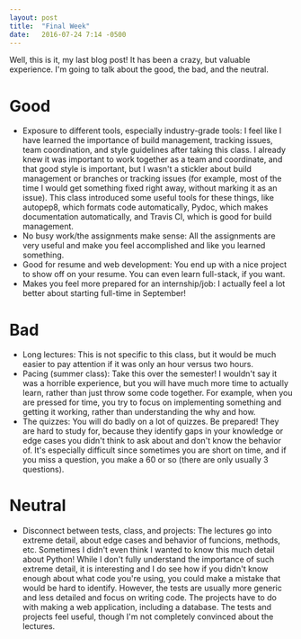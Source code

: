 ```yaml
---
layout: post
title:  "Final Week"
date:   2016-07-24 7:14 -0500
---
```


Well, this is it, my last blog post! It has been a crazy, but valuable experience. I'm going to talk about the good, the bad, and the neutral.

# Good
* Exposure to different tools, especially industry-grade tools: I feel like I have learned the importance of build management, tracking issues, team coordination, and style guidelines after taking this class. I already knew it was important to work together as a team and coordinate, and that good style is important, but I wasn't a stickler about build management or branches or tracking issues (for example, most of the time I would get something fixed right away, without marking it as an issue). This class introduced some useful tools for these things, like autopep8, which formats code automatically, Pydoc, which makes documentation automatically, and Travis CI, which is good for build management.
* No busy work/the assignments make sense: All the assignments are very useful and make you feel accomplished and like you learned something.
* Good for resume and web development: You end up with a nice project to show off on your resume. You can even learn full-stack, if you want.
* Makes you feel more prepared for an internship/job: I actually feel a lot better about starting full-time in September! 

# Bad
* Long lectures: This is not specific to this class, but it would be much easier to pay attention if it was only an hour versus two hours.
* Pacing (summer class): Take this over the semester! I wouldn't say it was a horrible experience, but you will have much more time to actually learn, rather than just throw some code together. For example, when you are pressed for time, you try to focus on implementing something and getting it working, rather than understanding the why and how.
* The quizzes: You will do badly on a lot of quizzes. Be prepared! They are hard to study for, because they identify gaps in your knowledge or edge cases you didn't think to ask about and don't know the behavior of. It's especially difficult since sometimes you are short on time, and if you miss a question, you make a 60 or so (there are only usually 3 questions).

# Neutral
* Disconnect between tests, class, and projects: The lectures go into extreme detail, about edge cases and behavior of funcions, methods, etc. Sometimes I didn't even think I wanted to know this much detail about Python! While I don't fully understand the importance of such extreme detail, it is interesting and I do see how if you didn't know enough about what code you're using, you could make a mistake that would be hard to identify. However, the tests are usually more generic and less detailed and focus on writing code. The projects have to do with making a web application, including a database. The tests and projects feel useful, though I'm not completely convinced about the lectures.